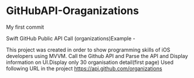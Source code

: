 # GitHubAPI-Oraganizations
My first commit

Swift GitHub Public API Call (organizations)Example -

This project was created in order to show programming skills of iOS developers using MVVM.
Call the Github API and Parse the API and Display information on UI.Display only 30 organisation detail(first page)
Used following URL in the project
https://api.github.com/organizations
